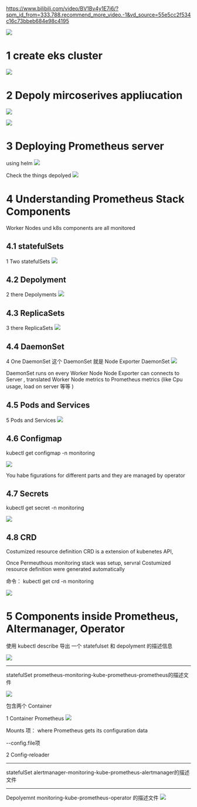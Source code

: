
https://www.bilibili.com/video/BV1Bv4y1E7i6/?spm_id_from=333.788.recommend_more_video.-1&vd_source=55e5cc2f534c16c73bbeb684e98c4195

![](image/Pasted%20image%2020240712124442.png)


# 1 create  eks cluster 

![](image/Pasted%20image%2020240712124549.png)



# 2 Depoly mircoserives appliucation 

![](image/Pasted%20image%2020240712124628.png)


![](image/Pasted%20image%2020240712124706.png)



# 3 Deploying Prometheus server 

using helm 
![](image/Pasted%20image%2020240712124850.png)


Check the things depolyed 
![](image/Pasted%20image%2020240712124949.png)


# 4 Understanding Prometheus Stack Components

Worker Nodes und k8s components are all monitored 

## 4.1 statefulSets
1 Two statefulSets
![](image/Pasted%20image%2020240712125231.png)


## 4.2 Depolyment

2 there Depolyments
![](image/Pasted%20image%2020240712125330.png)


## 4.3 ReplicaSets

3 there ReplicaSets
![](image/Pasted%20image%2020240712125414.png)

## 4.4 DaemonSet

4   One DaemonSet
这个 DaemonSet 就是 Node Exporter DaemonSet 
![](image/Pasted%20image%2020240712125552.png)
 
DaemonSet  runs on every Worker Node 
Node Exporter can connects to Server , translated Worker Node metrics to Prometheus metrics (like Cpu usage,  load on server 等等 )

## 4.5 Pods and Services 

5 Pods and Services 
![](image/Pasted%20image%2020240712145322.png) 

## 4.6 Configmap

kubectl get configmap -n monitoring 

![](image/Pasted%20image%2020240712150049.png)

You habe figurations for different parts and they are managed by operator 


## 4.7 Secrets 

kubectl get secret -n monitoring 

![](image/Pasted%20image%2020240712150254.png)



## 4.8 CRD

Costumized resource definition 
CRD is a extension of kubenetes API, 


Once Permeuthous monitoring stack was setup, servral Costumized resource definition  were generated automatically 

命令： kubectl get crd -n monitoring 


![](image/Pasted%20image%2020240712151127.png)




# 5 Components inside Prometheus, Altermanager, Operator 

使用 kubectl  describe 导出 一个 statefulset 和 depolyment 的描述信息 

![](image/Pasted%20image%2020240712151730.png)


---

statefulSet prometheus-monitoring-kube-prometheus-prometheus的描述文件 

![](image/Pasted%20image%2020240712152414.png)


包含两个 Container 

1 Container Prometheus 
![](image/Pasted%20image%2020240712152526.png)

Mounts 项： where Prometheus gets its configuration data 

--config.file项


2 
Config-reloader 



---

statefulSet alertmanager-monitoring-kube-prometheus-alertmanager的描述文件 



---


Depolyemnt monitoring-kube-prometheus-operator 的描述文件 
![](image/Pasted%20image%2020240712152140.png)



